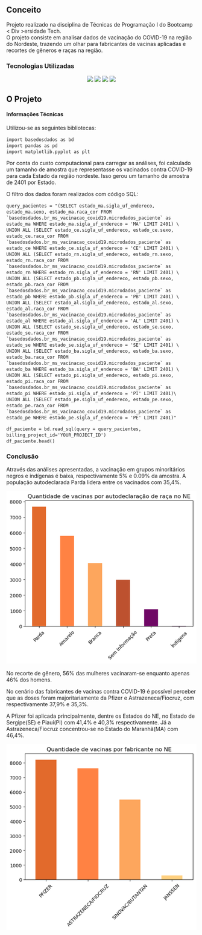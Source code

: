 ## Conceito
Projeto realizado na disciplina de Técnicas de Programação I do Bootcamp < Div >ersidade Tech.<br>
O projeto consiste em analisar dados de vacinação do COVID-19 na região do Nordeste, trazendo um olhar para fabricantes de vacinas aplicadas e recortes de gêneros e raças na região.
### Tecnologias Utilizadas

<div align="center">
<img width="33" src="https://cdn.jsdelivr.net/gh/devicons/devicon/icons/python/python-original-wordmark.svg" />
<img width="33" src="https://cdn.jsdelivr.net/gh/devicons/devicon/icons/pandas/pandas-original-wordmark.svg" />
<img width="30" src="https://cdn.jsdelivr.net/gh/devicons/devicon/icons/jupyter/jupyter-original-wordmark.svg" />
<img width="30" src="https://cdn.jsdelivr.net/gh/devicons/devicon/icons/git/git-original.svg" />
</div>

## O Projeto 

#### Informações Técnicas
Utilizou-se as seguintes bibliotecas:
```
import basedosdados as bd
import pandas as pd
import matplotlib.pyplot as plt
```
Por conta do custo computacional para carregar as análises, foi calculado um tamanho de amostra que representasse os vacinados contra COVID-19 para cada Estado da região nordeste. Isso gerou um tamanho de amostra de 2401 por Estado. 

O filtro dos dados foram realizados com código SQL:
```
query_pacientes = "(SELECT estado_ma.sigla_uf_endereco, estado_ma.sexo, estado_ma.raca_cor FROM `basedosdados.br_ms_vacinacao_covid19.microdados_paciente` as estado_ma WHERE estado_ma.sigla_uf_endereco = 'MA' LIMIT 2401) \
UNION ALL (SELECT estado_ce.sigla_uf_endereco, estado_ce.sexo, estado_ce.raca_cor FROM `basedosdados.br_ms_vacinacao_covid19.microdados_paciente` as estado_ce WHERE estado_ce.sigla_uf_endereco = 'CE' LIMIT 2401) \
UNION ALL (SELECT estado_rn.sigla_uf_endereco, estado_rn.sexo, estado_rn.raca_cor FROM `basedosdados.br_ms_vacinacao_covid19.microdados_paciente` as estado_rn WHERE estado_rn.sigla_uf_endereco = 'RN' LIMIT 2401) \
UNION ALL (SELECT estado_pb.sigla_uf_endereco, estado_pb.sexo, estado_pb.raca_cor FROM `basedosdados.br_ms_vacinacao_covid19.microdados_paciente` as estado_pb WHERE estado_pb.sigla_uf_endereco = 'PB' LIMIT 2401) \
UNION ALL (SELECT estado_al.sigla_uf_endereco, estado_al.sexo, estado_al.raca_cor FROM `basedosdados.br_ms_vacinacao_covid19.microdados_paciente` as estado_al WHERE estado_al.sigla_uf_endereco = 'AL' LIMIT 2401) \
UNION ALL (SELECT estado_se.sigla_uf_endereco, estado_se.sexo, estado_se.raca_cor FROM `basedosdados.br_ms_vacinacao_covid19.microdados_paciente` as estado_se WHERE estado_se.sigla_uf_endereco = 'SE' LIMIT 2401) \
UNION ALL (SELECT estado_ba.sigla_uf_endereco, estado_ba.sexo, estado_ba.raca_cor FROM `basedosdados.br_ms_vacinacao_covid19.microdados_paciente` as estado_ba WHERE estado_ba.sigla_uf_endereco = 'BA' LIMIT 2401) \
UNION ALL (SELECT estado_pi.sigla_uf_endereco, estado_pi.sexo, estado_pi.raca_cor FROM `basedosdados.br_ms_vacinacao_covid19.microdados_paciente` as estado_pi WHERE estado_pi.sigla_uf_endereco = 'PI' LIMIT 2401)\
UNION ALL (SELECT estado_pe.sigla_uf_endereco, estado_pe.sexo, estado_pe.raca_cor FROM `basedosdados.br_ms_vacinacao_covid19.microdados_paciente` as estado_pe WHERE estado_pe.sigla_uf_endereco = 'PE' LIMIT 2401)"
```
```
df_paciente = bd.read_sql(query = query_pacientes, billing_project_id='YOUR_PROJECT_ID')
df_paciente.head()
```

### Conclusão

Através das análises apresentadas, a vacinação em grupos minoritários negros e indígenas é baixa, respectivamente 5% e 0.09% da amostra. A população autodeclarada Parda lidera entre os vacinados com 35,4%.

<img src="Images/vacina_raca.png">

No recorte de gênero, 56% das mulheres vacinaram-se enquanto apenas 46% dos homens.

No cenário das fabricantes de vacinas contra COVID-19 é possível perceber que as doses foram majoritariamente da Pfizer e Astrazeneca/Fiocruz, com respectivamente 37,9% e 35,3%.

A Pfizer foi aplicada principalmente, dentre os Estados do NE, no Estado de Sergipe(SE) e Piauí(PI) com 41,4% e 40,3% respectivamente. Já a Astrazeneca/Fiocruz concentrou-se no Estado do Maranhã(MA) com 46,4%.

<img src="Images/fabricante.png">
